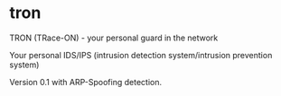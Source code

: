 # tron
TRON (TRace-ON) - your personal guard in the network

Your personal IDS/IPS (intrusion detection system/intrusion prevention system)

Version 0.1 with ARP-Spoofing detection.
